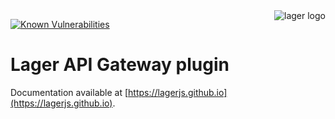<img align="right" alt="lager logo" src="https://raw.githubusercontent.com/lagerjs/lager/master/img/lager-logo2.png" />

[![Known Vulnerabilities](https://snyk.io/test/npm/@lager/api-gateway/badge.svg)](https://snyk.io/test/npm/@lager/api-gateway)

# Lager API Gateway plugin

Documentation available at [https://lagerjs.github.io](https://lagerjs.github.io).
